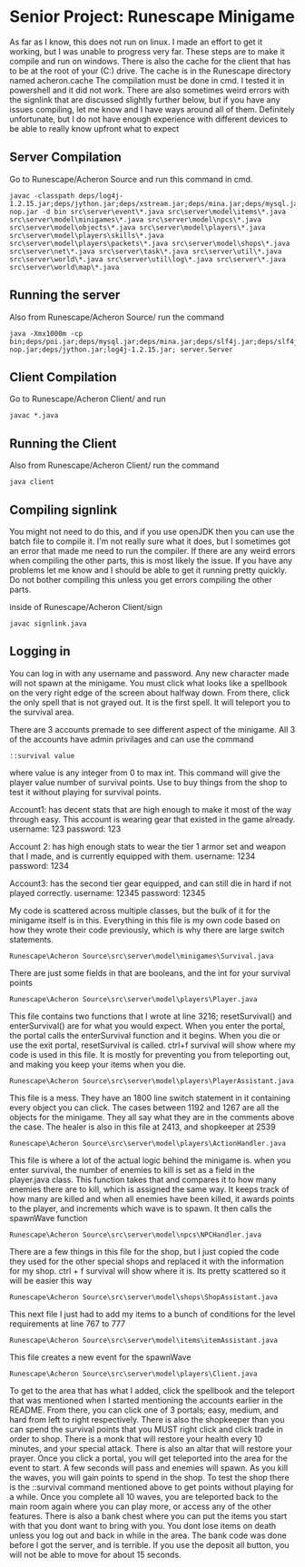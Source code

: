 # Senior Project: Runescape Minigame

As far as I know, this does not run on linux. I made an effort to get it working, but I was unable to progress very far. These steps are to make it compile and run on windows. There is also the cache for the client that has to be at the root of your (C:) drive. The cache is in the Runescape directory named acheron.cache The compilation must be done in cmd. I tested it in powershell and it did not work. There are also sometimes weird errors with the signlink that are discussed slightly further below, but if you have any issues compiling, let me know and I have ways around all of them. Definitely unfortunate, but I do not have enough experience with different devices to be able to really know upfront what to expect



## Server Compilation
Go to Runescape/Acheron Source and run this command in cmd. 
```    
javac -classpath deps/log4j-1.2.15.jar;deps/jython.jar;deps/xstream.jar;deps/mina.jar;deps/mysql.jar;deps/poi.jar;deps/slf4j.jar;deps/slf4j-nop.jar -d bin src\server\event\*.java src\server\model\items\*.java src\server\model\minigames\*.java src\server\model\npcs\*.java src\server\model\objects\*.java src\server\model\players\*.java src\server\model\players\skills\*.java src\server\model\players\packets\*.java src\server\model\shops\*.java src\server\net\*.java src\server\task\*.java src\server\util\*.java src\server\world\*.java src\server\util\log\*.java src\server\*.java src\server\world\map\*.java
```

## Running the server
Also from Runescape/Acheron Source/ run the command

```
java -Xmx1000m -cp bin;deps/poi.jar;deps/mysql.jar;deps/mina.jar;deps/slf4j.jar;deps/slf4j-nop.jar;deps/jython.jar;log4j-1.2.15.jar; server.Server
```

## Client Compilation

 Go to Runescape/Acheron Client/ and run

```
javac *.java
```

## Running the Client

Also from Runescape/Acheron Client/ run the command

```
java client
```

## Compiling signlink

You might not need to do this, and if you use openJDK then you can use the batch file to compile it. I'm not really sure what it does, but I sometimes got an error that made me need to run the compiler. If there are any weird errors when compiling the other parts, this is most likely the issue. If you have any problems let me know and I should be able to get it running pretty quickly. Do not bother compiling this unless you get errors compiling the other parts.

inside of Runescape/Acheron Client/sign 

```
javac signlink.java
```

## Logging in

You can log in with any username and password. Any new character made will not spawn at the minigame. You must click what looks like a spellbook on the very right edge of the screen about halfway down. From there, click the only spell that is not grayed out. It is the first spell. It will teleport you to the survival area.

There are 3 accounts premade to see different aspect of the minigame. All 3 of the accounts have admin privilages and can use the command 
```
::survival value
```
where value is any integer from 0 to max int. This command will give the player value number of survival points. Use to buy things from the shop to test it without playing for survival points.

Account1: has decent stats that are high enough to make it most of the way through easy. This account is wearing gear that existed in the game already.
username: 123
password: 123

Account 2: has high enough stats to wear the tier 1 armor set and weapon that I made, and is currently equipped with them.
username: 1234
password: 1234

Account3: has the second tier gear equipped, and can still die in hard if not played correctly.
username: 12345
password: 12345

My code is scattered across multiple classes, but the bulk of it for the minigame itself is in this.
Everything in this file is my own code based on how they wrote their code previously, which is why there are large switch statements.
```
Runescape\Acheron Source\src\server\model\minigames\Survival.java
```

There are just some fields in that are booleans, and the int for your survival points
```
Runescape\Acheron Source\src\server\model\players\Player.java
```

This file contains two functions that I wrote at line 3216; resetSurvival() and enterSurvival() are for what you would expect. When you enter the portal, the portal calls the enterSurvival function and it begins. When you die or use the exit portal, resetSurvival is called. ctrl+f survival will show where my code is used in this file. It is mostly for preventing you from teleporting out, and making you keep your items when you die.
```
Runescape\Acheron Source\src\server\model\players\PlayerAssistant.java
```

This file is a mess. They have an 1800 line switch statement in it containing every object you can click. The cases between 1192 and 1267 are all the objects for the minigame. They all say what they are in the comments above the case. The healer is also in this file at 2413, and shopkeeper at 2539
```
Runescape\Acheron Source\src\server\model\players\ActionHandler.java
```

This file is where a lot of the actual logic behind the minigame is. when you enter survival, the number of enemies to kill is set as a field in the player.java class. This function takes that and compares it to how many enemies there are to kill, which is assigned the same way. It keeps track of how many are killed and when all enemies have been killed, it awards points to the player, and increments which wave is to spawn. It then calls the spawnWave function 
```
Runescape\Acheron Source\src\server\model\npcs\NPCHandler.java
```

There are a few things in this file for the shop, but I just copied the code they used for the other special shops and replaced it with the information for my shop. ctrl + f survival will show where it is. Its pretty scattered so it will be easier this way
```
Runescape\Acheron Source\src\server\model\shops\ShopAssistant.java
```

This next file I just had to add my items to a bunch of conditions for the level requirements at line 767 to 777
```
Runescape\Acheron Source\src\server\model\items\itemAssistant.java
```

This file creates a new event for the spawnWave
```
Runescape\Acheron Source\src\server\model\players\Client.java
```

To get to the area that has what I added, click the spellbook and the teleport that was mentioned when I started mentioning the accounts earlier in the README. From there, you can click one of 3 portals; easy, medium, and hard from left to right respectively. There is also the shopkeeper than you can spend the survival points that you MUST right click and click trade in order to shop. There is a monk that will restore your health every 10 minutes, and your special attack. There is also an altar that will restore your prayer. Once you click a portal, you will get teleported into the area for the event to start. A few seconds will pass and enemies will spawn. As you kill the waves, you will gain points to spend in the shop. To test the shop there is the ::survival command mentioned above to get points without playing for a while. Once you complete all 10 waves, you are teleported back to the main room again where you can play more, or access any of the other features. There is also a bank chest where you can put the items you start with that you dont want to bring with you. You dont lose items on death unless you log out and back in while in the area. The bank code was done before I got the server, and is terrible. If you use the deposit all button, you will not be able to move for about 15 seconds.
